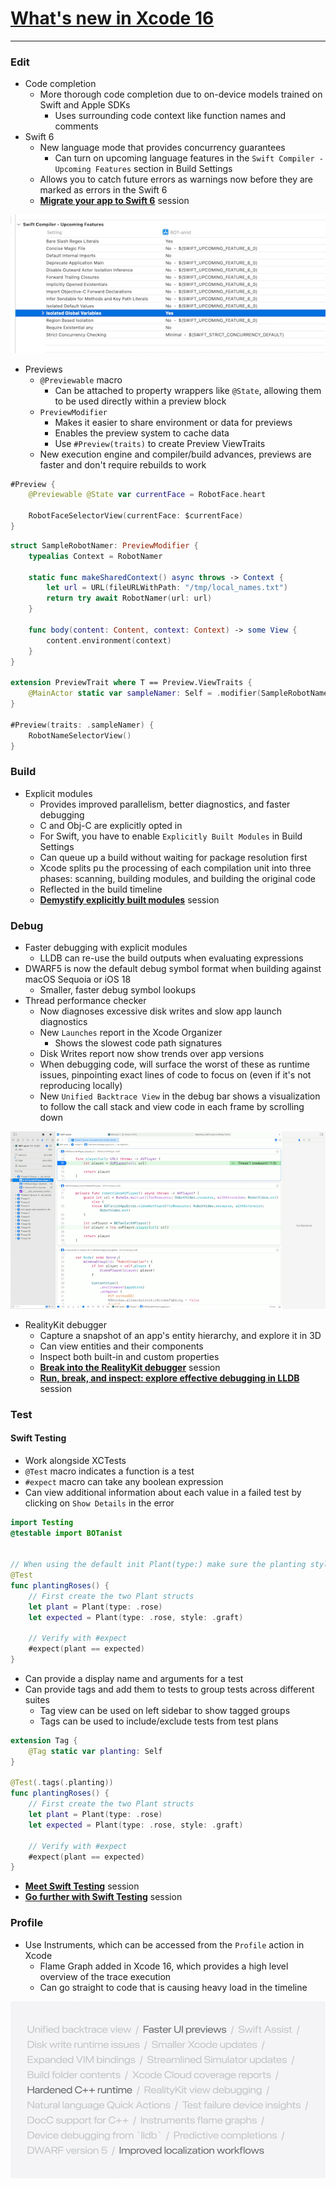 # [**What's new in Xcode 16**](https://developer.apple.com/videos/play/wwdc2024-10135)

---

### **Edit**

* Code completion
    * More thorough code completion due to on-device models trained on Swift and Apple SDKs
        * Uses surrounding code context like function names and comments
* Swift 6
    * New language mode that provides concurrency guarantees
        * Can turn on upcoming language features in the `Swift Compiler - Upcoming Features` section in Build Settings
    * Allows you to catch future errors as warnings now before they are marked as errors in the Swift 6
    * [**Migrate your app to Swift 6**](./Migrate%20your%20app%20to%20Swift%206.md) session

![Upcoming Features](images/new_xcode/upcoming_features.png)

* Previews
    * `@Previewable` macro
        * Can be attached to property wrappers like `@State`, allowing them to be used directly within a preview block
    * `PreviewModifier`
        * Makes it easier to share environment or data for previews
        * Enables the preview system to cache data
        * Use `#Preview(traits)` to create Preview ViewTraits
    * New execution engine and compiler/build advances, previews are faster and don't require rebuilds to work

```swift
#Preview {
    @Previewable @State var currentFace = RobotFace.heart
    
    RobotFaceSelectorView(currentFace: $currentFace)
}
```

```swift
struct SampleRobotNamer: PreviewModifier {
    typealias Context = RobotNamer

    static func makeSharedContext() async throws -> Context {
        let url = URL(fileURLWithPath: "/tmp/local_names.txt")
        return try await RobotNamer(url: url)
    }
    
    func body(content: Content, context: Context) -> some View {
        content.environment(context)
    }
}

extension PreviewTrait where T == Preview.ViewTraits {
    @MainActor static var sampleNamer: Self = .modifier(SampleRobotNamer())
}

#Preview(traits: .sampleNamer) {
    RobotNameSelectorView()
}
```

### **Build**

* Explicit modules
    * Provides improved parallelism, better diagnostics, and faster debugging
    * C and Obj-C are explicitly opted in
    * For Swift, you have to enable `Explicitly Built Modules` in Build Settings
    * Can queue up a build without waiting for package resolution first
    * Xcode splits pu the processing of each compilation unit into three phases: scanning, building modules, and building the original code
    * Reflected in the build timeline
    * [**Demystify explicitly built modules**](./Demystify%20explicitly%20built%20modules.md) session

### **Debug**

* Faster debugging with explicit modules
    * LLDB can re-use the build outputs when evaluating expressions
* DWARF5 is now the default debug symbol format when building against macOS Sequoia or iOS 18
    * Smaller, faster debug symbol lookups
* Thread performance checker
    * Now diagnoses excessive disk writes and slow app launch diagnostics
    * New `Launches` report in the Xcode Organizer
        * Shows the slowest code path signatures
    * Disk Writes report now show trends over app versions
    * When debugging code, will surface the worst of these as runtime issues, pinpointing exact lines of code to focus on (even if it's not reproducing locally)
    * New `Unified Backtrace View` in the debug bar shows a visualization to follow the call stack and view code in each frame by scrolling down

![Unified Backtrace View](images/new_xcode/backtrace.png)

* RealityKit debugger
    * Capture a snapshot of an app's entity hierarchy, and explore it in 3D
    * Can view entities and their components
    * Inspect both built-in and custom properties
    * [**Break into the RealityKit debugger**](https://developer.apple.com/videos/play/wwdc2024-10172) session
    * [**Run, break, and inspect: explore effective debugging in LLDB**](./) session

### **Test**

#### Swift Testing

* Work alongside XCTests
* `@Test` macro indicates a function is a test
* `#expect` macro can take any boolean expression
* Can view additional information about each value in a failed test by clicking on `Show Details` in the error

```swift
import Testing
@testable import BOTanist


// When using the default init Plant(type:) make sure the planting style is graft
@Test
func plantingRoses() {
    // First create the two Plant structs
    let plant = Plant(type: .rose)
    let expected = Plant(type: .rose, style: .graft)

    // Verify with #expect
    #expect(plant == expected)
}
```

* Can provide a display name and arguments for a test
* Can provide tags and add them to tests to group tests across different suites
    * Tag view can be used on left sidebar to show tagged groups
    * Tags can be used to include/exclude tests from test plans

```swift
extension Tag {
    @Tag static var planting: Self
}

@Test(.tags(.planting))
func plantingRoses() {
    // First create the two Plant structs
    let plant = Plant(type: .rose)
    let expected = Plant(type: .rose, style: .graft)

    // Verify with #expect
    #expect(plant == expected)
}
```

* [**Meet Swift Testing**](./Meet%20Swift%20Testing.md) session
* [**Go further with Swift Testing**](./Go%20further%20with%20Swift%20Testing.md) session

### **Profile**

* Use Instruments, which can be accessed from the `Profile` action in Xcode
    * Flame Graph added in Xcode 16, which provides a high level overview of the trace execution
    * Can go straight to code that is causing heavy load in the timeline

![New Features](images/new_xcode/new_features.png)